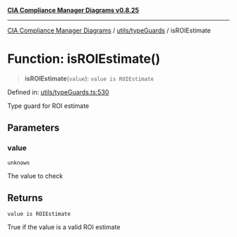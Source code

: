 [**CIA Compliance Manager Diagrams v0.8.25**](../../../README.md)

***

[CIA Compliance Manager Diagrams](../../../modules.md) / [utils/typeGuards](../README.md) / isROIEstimate

# Function: isROIEstimate()

> **isROIEstimate**(`value`): `value is ROIEstimate`

Defined in: [utils/typeGuards.ts:530](https://github.com/Hack23/cia-compliance-manager/blob/b7816746b3b7f5e02cb18303af9cc6696a8caef9/src/utils/typeGuards.ts#L530)

Type guard for ROI estimate

## Parameters

### value

`unknown`

The value to check

## Returns

`value is ROIEstimate`

True if the value is a valid ROI estimate
